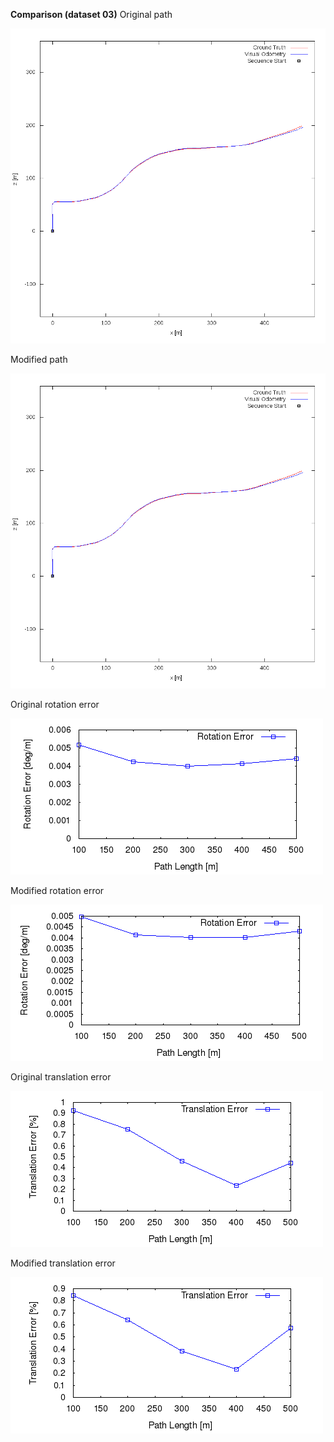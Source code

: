 
**Comparison (dataset 03)**
Original path 

![Original error](https://github.com/anthonypan08/568_final_project/blob/master/modified_jeremy/03/original/plot_path/03.png)


Modified path  

![Modified error](https://github.com/anthonypan08/568_final_project/blob/master/modified_jeremy/03/jeremy/plot_path/03.png)


Original rotation error 

![Original error](https://github.com/anthonypan08/568_final_project/blob/master/modified_jeremy/03/original/plot_error/avg_rl.png)


Modified rotation error 

![Modified error](https://github.com/anthonypan08/568_final_project/blob/master/modified_jeremy/03/jeremy/plot_error/avg_rl.png)

Original translation error 

![Original error](https://github.com/anthonypan08/568_final_project/blob/master/modified_jeremy/03/original/plot_error/avg_tl.png)


Modified translation error 

![Modified error](https://github.com/anthonypan08/568_final_project/blob/master/modified_jeremy/03/jeremy/plot_error/avg_tl.png)

